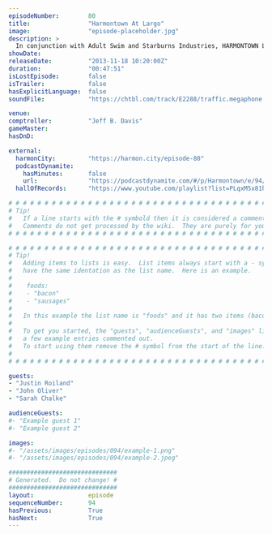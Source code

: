 ```yaml
---
episodeNumber:        80
title:                "Harmontown At Largo"
image:                "episode-placeholder.jpg"
description: >
  In conjunction with Adult Swim and Starburns Industries, HARMONTOWN Live at Largo Coronet Theatre! Featuring Justin Roiland, John Oliver and Sarah Chalke! (Presented in 128kbps Stereo)
showDate:             
releaseDate:          "2013-11-18 10:20:00Z"
duration:             "00:47:51"
isLostEpisode:        false
isTrailer:            false
hasExplicitLanguage:  false
soundFile:            "https://chtbl.com/track/E2288/traffic.megaphone.fm/STA5537922667.mp3?updated=1555625941"

venue:                
comptroller:          "Jeff B. Davis"
gameMaster:           
hasDnD:               

external:
  harmonCity:         "https://harmon.city/episode-80"
  podcastDynamite:
    hasMinutes:       false
    url:              "https://podcastdynamite.com/#/p/Harmontown/e/94/80"
  hallOfRecords:      "https://www.youtube.com/playlist?list=PLqxM5x81hNObdfxl3IiROmw_QlqHOmnqw"

# # # # # # # # # # # # # # # # # # # # # # # # # # # # # # # # # # # # # # # # # # # # #
# Tip!
#   If a line starts with the # symbold then it is considered a comment.
#   Comments do not get processed by the wiki.  They are purely for your information.
# # # # # # # # # # # # # # # # # # # # # # # # # # # # # # # # # # # # # # # # # # # # #

# # # # # # # # # # # # # # # # # # # # # # # # # # # # # # # # # # # # # # # # # # # # #
# Tip!
#   Adding items to lists is easy.  List items always start with a - symbol and have
#   have the same identation as the list name.  Here is an example.
#
#    foods:
#    - "bacon"
#    - "sausages"
#
#   In this example the list name is "foods" and it has two items (bacon, and sausages).
#
#   To get you started, the "guests", "audienceGuests", and "images" lists below have
#   a few example entries commented out.
#   To start using them remove the # symbol from the start of the line.
#
# # # # # # # # # # # # # # # # # # # # # # # # # # # # # # # # # # # # # # # # # # # # #

guests:
- "Justin Roiland"
- "John Oliver"
- "Sarah Chalke"

audienceGuests:
#- "Example guest 1"
#- "Example guest 2"

images:
#- "/assets/images/episodes/094/example-1.png"
#- "/assets/images/episodes/094/example-2.jpeg"

##############################
# Generated.  Do not change! #
##############################
layout:               episode
sequenceNumber:       94
hasPrevious:          True
hasNext:              True
---
```


<!-- The episode description will be rendered here -->

<!-- Add your content BELOW here -->
<!-- vvvvvvvvvvvvvvvvvvvvvvvvvvv -->




<!-- ^^^^^^^^^^^^^^^^^^^^^^^^^^^ -->
<!-- Add your content ABOVE here -->

<!-- The episode gallery will be rendered here -->
